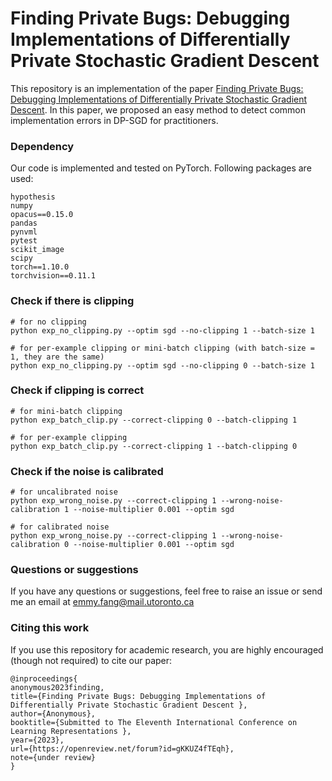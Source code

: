 # Finding Private Bugs: Debugging Implementations of Differentially Private Stochastic Gradient Descent

This repository is an implementation of the paper [Finding Private Bugs: Debugging Implementations of Differentially Private Stochastic Gradient Descent](https://openreview.net/forum?id=gKKUZ4fTEqh). 
In this paper, we proposed an easy method to detect common implementation errors in DP-SGD for practitioners.

### Dependency
Our code is implemented and tested on PyTorch. Following packages are used:
```
hypothesis
numpy
opacus==0.15.0
pandas
pynvml
pytest
scikit_image
scipy
torch==1.10.0
torchvision==0.11.1
```

###  Check if there is clipping
```
# for no clipping 
python exp_no_clipping.py --optim sgd --no-clipping 1 --batch-size 1

# for per-example clipping or mini-batch clipping (with batch-size = 1, they are the same)
python exp_no_clipping.py --optim sgd --no-clipping 0 --batch-size 1

```

### Check if clipping is correct 
``` 
# for mini-batch clipping 
python exp_batch_clip.py --correct-clipping 0 --batch-clipping 1

# for per-example clipping 
python exp_batch_clip.py --correct-clipping 1 --batch-clipping 0
```

### Check if the noise is calibrated 
```
# for uncalibrated noise 
python exp_wrong_noise.py --correct-clipping 1 --wrong-noise-calibration 1 --noise-multiplier 0.001 --optim sgd

# for calibrated noise
python exp_wrong_noise.py --correct-clipping 1 --wrong-noise-calibration 0 --noise-multiplier 0.001 --optim sgd

```

### Questions or suggestions
If you have any questions or suggestions, feel free to raise an issue or send me an email at emmy.fang@mail.utoronto.ca


### Citing this work
If you use this repository for academic research, you are highly encouraged (though not required) to cite our paper:
```
@inproceedings{
anonymous2023finding,
title={Finding Private Bugs: Debugging Implementations of Differentially Private Stochastic Gradient Descent },
author={Anonymous},
booktitle={Submitted to The Eleventh International Conference on Learning Representations },
year={2023},
url={https://openreview.net/forum?id=gKKUZ4fTEqh},
note={under review}
}
```


